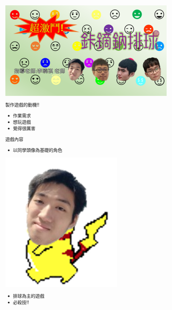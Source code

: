 <html>
<head>
    <title>鉲鏑鈉排球</title>
 <img src="鉲鏑鈉封面.png">
  </head>

<body>
 <p>製作遊戲的動機!!</p>
  <ul>
    <li>作業需求</li>
    <li>想玩遊戲</li>
    <li>覺得很厲害</li>
  </ul>
   <p>遊戲內容</p>
  <ul>
    <li>以同學頭像為基礎的角色</li>
   </ul>
   <img src="皮卡佑-向左.png"  src="皮卡堯-向左.png">
 
  <ul>
    <li>排球為主的遊戲</li>
    <li>必殺技!!</li>
  </ul>
</body>
</html> 
